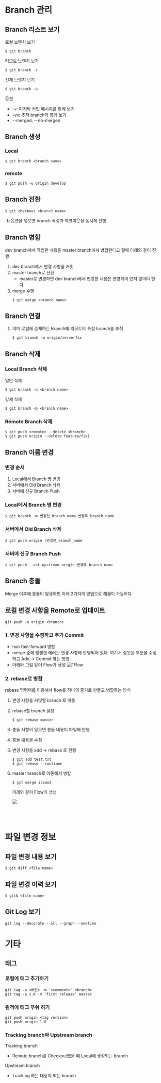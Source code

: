 # Branch 관리
## Branch 리스트 보기
로컬 브랜치 보기
```console
$ git branch
```

리모트 브랜치 보기
```console
$ git branch -r
```

전체 브랜치 보기
```console
$ git branch -a
```

옵션
- -v: 마지막 커밋 메시지를 함께 보기
- -vv: 추적 branch와 함께 보기
- --merged, --no-merged

## Branch 생성
### Local
```console
$ git branch <branch name>
```

### remote
```console
$ git push -u origin develop
```


## Branch 전환
```console
$ git checkout <branch name>
```
-b 옵션을 넣으면 branch 작성과 체크아웃을 동시에 진행

## Branch 병합
dev branch에서 작업한 내용을 master branch에서 병합한다고 할때 아래와 같이 진행

1. dev branch에서 변경 사항을 커밋
2. master branch로 전환
   - master로 변경하면 dev branch에서 변경한 내용은 반영되어 있지 않아야 한다
3. merge 수행
   ```console
   $ git merge <branch name>
   ```
   
## Branch 연결
1. 이미 로컬에 존재하는 Branch에 리모트의 특정 branch를 추적
   ```console
   $ git branch -u origin/serverfix
   ```

## Branch 삭제
### Local Branch 삭제
일반 삭제
```console
$ git branch -d <branch name>
```
강제 삭제
```console
$ git branch -D <branch name>
```

### Remote Branch 삭제
```console
$ git push <remote> --delete <branch>
$ git push origin --delete feature/fix1
```

## Branch 이름 변경
### 변경 순서
1. Local에서 Branch 명 변경
2. 서버에서 Old Branch 삭제
3. 서버에 신규 Branch Push

### Local에서 Branch 명 변경
```console
$ git branch -m 변경전_branch_name 변경후_branch_name
```
### 서버에서 Old Branch 삭제
```console
$ git push origin :변경전_branch_name
```
### 서버에 신규 Branch Push
```console
$ git push --set-upstream origin 변경후_branch_name
```

## Branch 충돌
Merge 이후에 충돌이 발생하면 아래 2가지의 방법으로 해결이 가능하다

## 로컬 변경 사항을 Remote로 업데이트
```console
git push -u origin <branch>
```

### 1. 변경 사항을 수정하고 추가 Commit
- non fast-forward 병합
- merge 중에 발생한 에러는 변경 사항에 반영되어 있다. 여기서 잘못된 부분을 수정하고 Add -> Commit 하는 방법
- 아래와 그림 같이 Flow가 생성
!["Flow](https://backlog.com/git-tutorial/kr/img/post/stepup/capture_stepup2_7_2.png)

### 2. rebase로 병합
rebase 명령어를 이용해서 flow를 하나의 줄기로 만들고 병합하는 방식
1. 변경 사항을 커밋할 branch 로 이동
2. rebase할 branch 설정
   ```console
   $ git rebase master
   ```
3. 충돌 사항이 있으면 충돌 내용이 파일에 반영
4. 충돌 내용을 수정
5. 변경 사항을 add -> rebase 로 진행
   ```console
   $ git add test.txt
   $ git rebase --continue
   ```
6. master branch로 이동해서 병합
   ```console
   $ git merge issue3
   ```
   아래와 같이 Flow가 생성
   
   ![](https://backlog.com/git-tutorial/kr/img/post/stepup/capture_stepup2_8_2.png)

<br>
<br>

# 파일 변경 정보
## 파일 변경 내용 보기
```console
$ git diff <file name>
```

## 파일 변경 이력 보기
```console
$ gitk <file name>
```

## Git Log 보기
```console
git log --decorate --all --graph --oneline
```

# 기타
## 태그
### 로컬에 태그 추가하기
```console
git tag -a <버전> -m '<comment>' <branch>
git tag -a 1.0 -m 'first release' master
```
### 원격에 태그 푸쉬 하기
```console
git push origin <tag version>
git push origin 1.0
```
### Tracking branch와 Upstream branch
Tracking branch
- Remote branch를 Checkout했을 때 Local에 생성되는 branch

Upstream branch
- Tracking 하는 대상이 되는 branch
